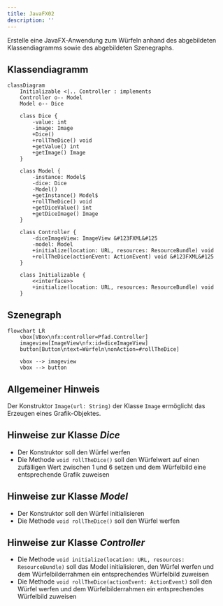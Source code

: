 ```yaml
---
title: JavaFX02
description: ''
---
```


Erstelle eine JavaFX-Anwendung zum Würfeln anhand des abgebildeten
Klassendiagramms sowie des abgebildeten Szenegraphs.

## Klassendiagramm

```mermaid
classDiagram
    Initializable <|.. Controller : implements
    Controller o-- Model
    Model o-- Dice

    class Dice {
        -value: int
        -image: Image
        +Dice()
        +rollTheDice() void
        +getValue() int
        +getImage() Image
    }

    class Model {
        -instance: Model$
        -dice: Dice
        -Model()
        +getInstance() Model$
        +rollTheDice() void
        +getDiceValue() int
        +getDiceImage() Image
    }

    class Controller {
        -diceImageView: ImageView &#123FXML&#125
        -model: Model
        +initialize(location: URL, resources: ResourceBundle) void
        +rollTheDice(actionEvent: ActionEvent) void &#123FXML&#125
    }

    class Initializable {
        <<interface>>
        +initialize(location: URL, resources: ResourceBundle) void
    }
```

## Szenegraph

```mermaid
flowchart LR
	vbox[VBox\nfx:controller=Pfad.Controller]
	imageview[ImageView\nfx:id=diceImageView]
	button[Button\ntext=Würfeln\nonAction=#rollTheDice]

    vbox --> imageview
    vbox --> button
```

## Allgemeiner Hinweis

Der Konstruktor `Image(url: String)` der Klasse `Image` ermöglicht das Erzeugen
eines Grafik-Objektes.

## Hinweise zur Klasse _Dice_

- Der Konstruktor soll den Würfel werfen
- Die Methode `void rollTheDice()` soll den Würfelwert auf einen zufälligen Wert
  zwischen 1 und 6 setzen und dem Würfelbild eine entsprechende Grafik zuweisen

## Hinweise zur Klasse _Model_

- Der Konstruktor soll den Würfel initialisieren
- Die Methode `void rollTheDice()` soll den Würfel werfen

## Hinweise zur Klasse _Controller_

- Die Methode `void initialize(location: URL, resources: ResourceBundle)` soll
  das Model initialisieren, den Würfel werfen und dem Würfelbilderrahmen ein
  entsprechendes Würfelbild zuweisen
- Die Methode `void rollTheDice(actionEvent: ActionEvent)` soll den Würfel
  werfen und dem Würfelbilderrahmen ein entsprechendes Würfelbild zuweisen
